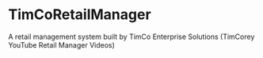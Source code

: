 # TimCoRetailManager
A retail management system built by TimCo Enterprise Solutions (TimCorey YouTube Retail Manager Videos)
